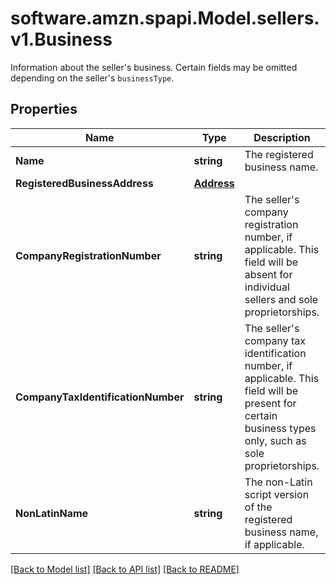 # software.amzn.spapi.Model.sellers.v1.Business
Information about the seller's business. Certain fields may be omitted depending on the seller's `businessType`.

## Properties

Name | Type | Description | Notes
------------ | ------------- | ------------- | -------------
**Name** | **string** | The registered business name. | 
**RegisteredBusinessAddress** | [**Address**](Address.md) |  | 
**CompanyRegistrationNumber** | **string** | The seller&#39;s company registration number, if applicable. This field will be absent for individual sellers and sole proprietorships. | [optional] 
**CompanyTaxIdentificationNumber** | **string** | The seller&#39;s company tax identification number, if applicable. This field will be present for certain business types only, such as sole proprietorships. | [optional] 
**NonLatinName** | **string** | The non-Latin script version of the registered business name, if applicable. | [optional] 

[[Back to Model list]](../README.md#documentation-for-models) [[Back to API list]](../README.md#documentation-for-api-endpoints) [[Back to README]](../README.md)

